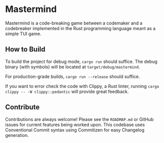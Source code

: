 # Mastermind

Mastermind is a code-breaking game between a codemaker and a codebreaker implemented in the Rust programming language meant as a simple TUI game.

## How to Build

To build the project for debug mode, `cargo run` should suffice. The debug binary (with symbols) will be located at `target/debug/mastermind`.

For production-grade builds, `cargo run --release` should suffice.

If you want to error check the code with Clippy, a Rust linter, running `cargo clippy -- -W clippy::pedantic` will provide great feedback.

## Contribute

Contributions are always welcome! Please see the `ROADMAP.md` or GitHub issues for current features being worked upon. This codebase uses Conventional Commit syntax using Commitizen for easy Changelog generation.
